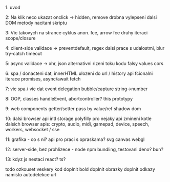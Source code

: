 1: uvod

2: Na klik neco ukazat	onclick -> hidden, remove
	drobna vylepseni
	dalsi DOM metody
	nacitani skriptu

3: Vic takovych na strance	cyklus
	anon. fce, arrow fce
	druhy iteraci
	scope/closure

4: client-side validace -> preventdefault, regex
	dalsi prace s udalostmi, blur
	try-catch
	timeout

5: async validace -> xhr, json
	alternativni rizeni toku kodu
	falsy values
	cors

6: spa / donacteni dat, innerHTML
	ulozeni do url / history api
	fcionalni iterace
	promises, async/await fetch

7: vic spa / vic dat
	event delegation
	bubble/capture
	string->number

8: OOP, classes
	handleEvent, abortcontroller?
	this
	prototypy

9: web components
	getter/setter
	pass by value/ref
	shadow dom


10: dalsi browser api
	intl
	storage
	polyfilly pro nejaky api
	zmineni kotle dalsich browser apis: crypto, audio, midi, gamepad, device, speech, workers, websocket / sse

11: grafika	- co s ni? api pro praci s opraskama?
	svg
	canvas
	webgl

12: server-side, bez prohlizece -	node
	npm
	bundling, testovani
	deno? bun?

13: kdyz js nestaci			react?	ts?


todo
  ozkouset veskery kod
  doplnit bold
  doplnit obrazky
  doplnit odkazy namisto autodetekce url

